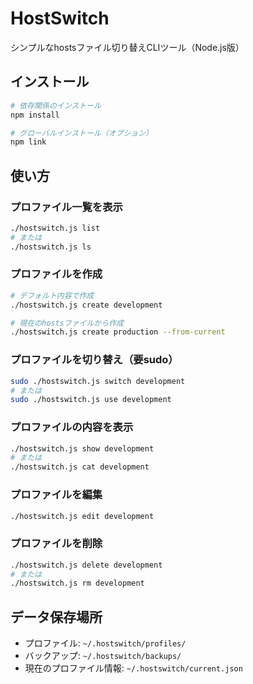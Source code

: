 # HostSwitch

シンプルなhostsファイル切り替えCLIツール（Node.js版）

## インストール

```bash
# 依存関係のインストール
npm install

# グローバルインストール（オプション）
npm link
```

## 使い方

### プロファイル一覧を表示
```bash
./hostswitch.js list
# または
./hostswitch.js ls
```

### プロファイルを作成
```bash
# デフォルト内容で作成
./hostswitch.js create development

# 現在のhostsファイルから作成
./hostswitch.js create production --from-current
```

### プロファイルを切り替え（要sudo）
```bash
sudo ./hostswitch.js switch development
# または
sudo ./hostswitch.js use development
```

### プロファイルの内容を表示
```bash
./hostswitch.js show development
# または
./hostswitch.js cat development
```

### プロファイルを編集
```bash
./hostswitch.js edit development
```

### プロファイルを削除
```bash
./hostswitch.js delete development
# または
./hostswitch.js rm development
```

## データ保存場所

- プロファイル: `~/.hostswitch/profiles/`
- バックアップ: `~/.hostswitch/backups/`
- 現在のプロファイル情報: `~/.hostswitch/current.json`